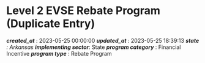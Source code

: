 # Level 2 EVSE Rebate Program (Duplicate Entry) 
 ***created_at*** : 2023-05-25 00:00:00 
 ***updated_at*** : 2023-05-25 18:39:13 
 ***state** : Arkansas 
 **implementing sector***: State 
 ***program category*** : Financial Incentive 
 ***program type*** : Rebate Program 
 